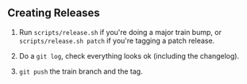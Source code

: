 ## Creating Releases

1. Run `scripts/release.sh` if you're doing a major train bump,
   or `scripts/release.sh patch` if you're tagging a patch release.

2. Do a `git log`, check everything looks ok (including the changelog).

3. `git push` the train branch and the tag.
